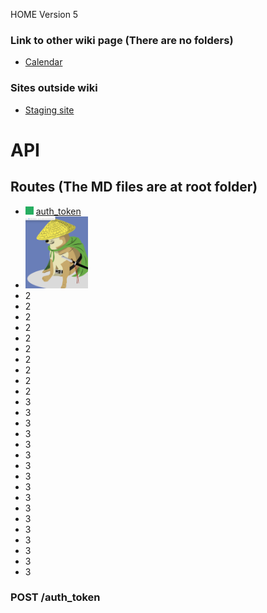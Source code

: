 HOME
Version 5

### Link to other wiki page (There are no folders)

- [Calendar](calendar)

### Sites outside wiki

- [Staging site](https://google.com.mx)

# API

<a name="routes_menu"></a>

## Routes (The MD files are at root folder)

- ![Deployed](./assets/done_small.png) [auth_token](#auth-token)
- <img src="./assets/cheems.png" alt="CHEEMS" width="100" />
- 2
- 2
- 2
- 2
- 2
- 2
- 2
- 2
- 2
- 2
- 3
- 3
- 3
- 3
- 3
- 3
- 3
- 3
- 3
- 3
- 3
- 3
- 3
- 3
- 3
- 3
- 3


### POST /auth_token

<a name="auth-token"></a>
